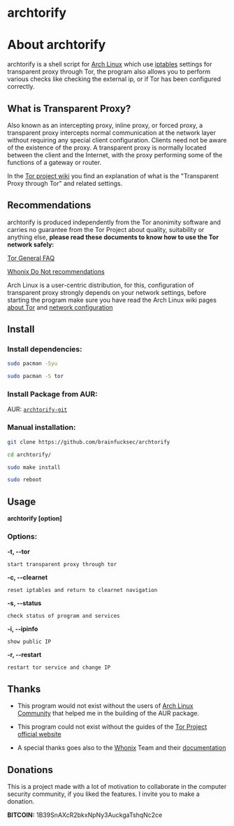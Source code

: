 # archtorify

# About archtorify

archtorify is a shell script for [Arch Linux](https://www.archlinux.org/) which use [iptables](https://www.netfilter.org/projects/iptables/index.html) settings for transparent proxy through Tor, the program also allows you to perform various checks like checking the external ip, or if Tor has been configured correctly.

## What is Transparent Proxy?

Also known as an intercepting proxy, inline proxy, or forced proxy, a transparent proxy intercepts normal communication at the network layer without requiring any special client configuration. Clients need not be aware of the existence of the proxy. A transparent proxy is normally located between the client and the Internet, with the proxy performing some of the functions of a gateway or router.

In the [Tor project wiki](https://trac.torproject.org/projects/tor/wiki/doc/TransparentProxy) you find an explanation of what is the "Transparent Proxy through Tor" and related settings.

## Recommendations

archtorify is produced independently from the Tor anonimity software and carries no guarantee from the Tor Project about quality, suitability or anything else, **please read these documents to know how to use the Tor network safely:**

[Tor General FAQ](https://www.torproject.org/docs/faq.html.en)

[Whonix Do Not recommendations](https://www.whonix.org/wiki/DoNot)

Arch Linux is a user-centric distribution, for this, configuration of transparent proxy strongly depends on your network settings, before starting the program make sure you have read the Arch Linux wiki pages [about Tor](https://wiki.archlinux.org/index.php/Tor) and [network configuration](https://wiki.archlinux.org/index.php/Network_configuration)

## Install

### Install dependencies:
```bash
sudo pacman -Syu

sudo pacman -S tor
```

### Install Package from AUR:

AUR: [`archtorify-git`](https://aur.archlinux.org/packages/archtorify-git)

### Manual installation:
```bash
git clone https://github.com/brainfucksec/archtorify

cd archtorify/

sudo make install

sudo reboot
```

## Usage

**archtorify [option]**

### Options:

**-t, --tor**

    start transparent proxy through tor

**-c, --clearnet**

    reset iptables and return to clearnet navigation

**-s, --status**

    check status of program and services

**-i, --ipinfo**

    show public IP

**-r, --restart**

    restart tor service and change IP

## Thanks

* This program would not exist without the users of [Arch Linux Community](https://bbs.archlinux.org/) that helped me in the building of the AUR package.

* This program could not exist without the guides of the [Tor Project official website](https://www.torproject.org/)

* A special thanks goes also to the [Whonix](https://www.whonix.org/) Team and their [documentation](https://www.whonix.org/wiki/Documentation)

## Donations

This is a project made with a lot of motivation to collaborate in the computer security community, if you liked the features. I invite you to make a donation.

**BITCOIN:** 1B39SnAXcR2bkxNpNy3AuckgaTshqNc2ce
